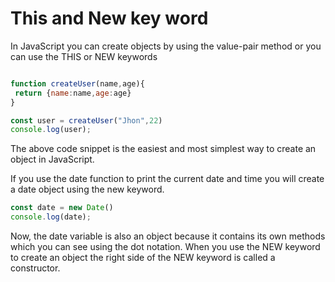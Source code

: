# This and New key word
In JavaScript you can create objects by using the value-pair method or you can use the THIS or NEW keywords

```jsx

function createUser(name,age){
 return {name:name,age:age}
}

const user = createUser("Jhon",22)
console.log(user);

```

The above code snippet is the easiest and most simplest way to create an object in JavaScript.

If you use the date function to print the current date and time you will create a date object using the new keyword.

```jsx
const date = new Date()
console.log(date);
```

Now, the date variable is also an object because it contains its own methods which you can see using the dot notation. When you use the NEW keyword to create an object the right side of the NEW keyword is called a constructor. 